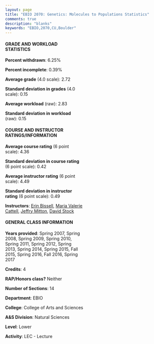 ```yaml
---
layout: page
title: "EBIO 2070: Genetics: Molecules to Populations Statistics"
comments: true
description: "blanks"
keywords: "EBIO,2070,CU,Boulder"
---
```

<head>
<script src="https://ajax.googleapis.com/ajax/libs/jquery/2.1.3/jquery.min.js"></script>
<script src="https://dl.dropboxusercontent.com/s/pc42nxpaw1ea4o9/highcharts.js?dl=0"></script>
<!-- <script src="../assets/js/highcharts.js"></script> -->
<style type="text/css">@font-face {
	font-family: "Bebas Neue";
	src: url(https://www.filehosting.org/file/details/544349/BebasNeue Regular.otf) format("opentype");
	}
	h1.Bebas { 
		font-family: "Bebas Neue", Verdana, Tahoma;
	}
</style>
</head>
<body>
	<div id="container" style="float: right; width: 45%; height: 88%; margin-left: 2.5%; margin-right: 2.5%;"></div>
	<script language="JavaScript">
		$(document).ready(function() {
		var chart = {type: 'column'};
		var title = {text: 'Grade Distribution'};
		var xAxis = {categories: ['A','B','C','D','F'],crosshair: true};
		var yAxis = {min: 0,title: {text: 'Percentage'}};
		var tooltip = {headerFormat: '<center><b><span style="font-size:20px">{point.key}</span></b></center>',
		               pointFormat: '<td style="padding:0"><b>{point.y:.1f}%</b></td>',
		               footerFormat: '</table>',shared: true,useHTML: true};
		var plotOptions = {column: {pointPadding: 0.0,borderWidth: 0}};  
		var credits = {enabled: false};var series= [{name: 'Percent',data: [25.86,35.16,30.43,3.69,4.87,]}];
		var json = {};
		json.chart = chart;
		json.title = title;
		json.tooltip = tooltip;
		json.xAxis = xAxis;
		json.yAxis = yAxis;  
		json.series = series;
		json.plotOptions = plotOptions;  
		json.credits = credits;
		$('#container').highcharts(json);
	});
	</script>
</body>
			   
#### GRADE AND WORKLOAD STATISTICS

**Percent withdrawn**: 6.25%

**Percent incomplete**: 0.39%

**Average grade** (4.0 scale): 2.72

**Standard deviation in grades** (4.0 scale): 0.15

**Average workload** (raw): 2.83

**Standard deviation in workload** (raw): 0.15

#### COURSE AND INSTRUCTOR RATINGS/INFORMATION

**Average course rating** (6 point scale): 4.36

**Standard deviation in course rating** (6 point scale): 0.42

**Average instructor rating** (6 point scale): 4.49

**Standard deviation in instructor rating** (6 point scale): 0.49

**Instructors**: <a href='../../instructors/Erin_Bissell'>Erin Bissell</a>, <a href='../../instructors/Maria_Valerie_Cattell'>Maria Valerie Cattell</a>, <a href='../../instructors/Jeffry_Mitton'>Jeffry Mitton</a>, <a href='../../instructors/David_Stock'>David Stock</a>

#### GENERAL CLASS INFORMATION

**Years provided**: Spring 2007, Spring 2008, Spring 2009, Spring 2010, Spring 2011, Spring 2012, Spring 2013, Spring 2014, Spring 2015, Fall 2015, Spring 2016, Fall 2016, Spring 2017

**Credits**: 4

**RAP/Honors class?** Neither

**Number of Sections**: 14

**Department**: EBIO

**College**: College of Arts and Sciences

**A&S Division**: Natural Sciences

**Level**: Lower

**Activity**: LEC - Lecture
